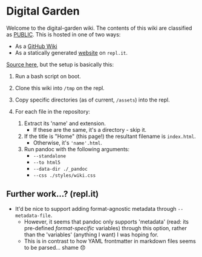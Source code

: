# Digital Garden

Welcome to the digital-garden wiki. The contents of this wiki are classified as [PUBLIC](PUBLIC).
This is hosted in one of two ways:

- As a [GitHub Wiki](https://github.com/jordanofoster/digital-garden/wiki)
- As a statically generated [website](https://digital-garden.jordanofoster.repl.co) on `repl.it`.

[Source here](https://replit.com/@jordanofoster/digital-garden), but the setup is basically this:

1. Run a bash script on boot.
2. Clone this wiki into `/tmp` on the repl.
3. Copy specific directories (as of current, `/assets`) into the repl.
4. For each file in the repository:

    1. Extract its 'name' and extension.
        - If these are the same, it's a directory - skip it.
    2. If the title is "Home" (this page!) the resultant filename is `index.html`.
        - Otherwise, it's `'name'.html`.
    3. Run pandoc with the following arguments:
        - `--standalone`
        - `--to html5`
        - `--data-dir ./_pandoc`
        - `--css ./styles/wiki.css`

## Further work...? (repl.it)

- It'd be nice to support adding format-agnostic metadata through `--metadata-file`.
    - However, it seems that pandoc only supports 'metadata' (read: its pre-defined *format-specific* variables) through this option, rather than the 'variables' (anything I want) I was hoping for.
    - This is in contrast to how YAML frontmatter in markdown files seems to be parsed... shame 😞 